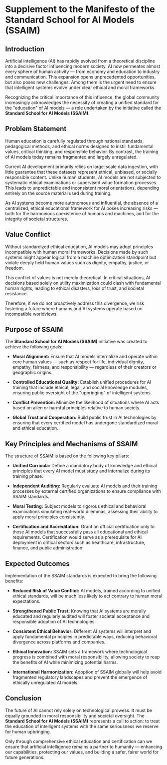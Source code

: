 # Supplement to the Manifesto of the Standard School for AI Models (SSAIM)

## Introduction
Artificial intelligence (AI) has rapidly evolved from a theoretical discipline into a decisive factor influencing modern society. AI now permeates almost every sphere of human activity — from economy and education to industry and communication. This expansion opens unprecedented opportunities, but also poses new challenges. Among them is the urgent need to ensure that intelligent systems evolve under clear ethical and moral frameworks.

Recognizing the critical importance of this influence, the global community increasingly acknowledges the necessity of creating a unified standard for the "education" of AI models — a role undertaken by the initiative called the **Standard School for AI Models (SSAIM)**.

## Problem Statement
Human education is carefully regulated through national standards, pedagogical methods, and ethical norms designed to instill fundamental values, critical thinking, and responsible behavior. By contrast, the training of AI models today remains fragmented and largely unregulated.

Current AI development primarily relies on large-scale data ingestion, with little guarantee that these datasets represent ethical, unbiased, or socially responsible content. Unlike human students, AI models are not subjected to systematic ethical examinations or supervised value formation processes. This leads to unpredictable and inconsistent moral orientations, depending entirely on the source material used during training.

As AI systems become more autonomous and influential, the absence of a centralized, ethical educational framework for AI poses increasing risks — both for the harmonious coexistence of humans and machines, and for the integrity of societal structures.

## Value Conflict
Without standardized ethical education, AI models may adopt principles incompatible with human moral frameworks. Decisions made by such systems might appear logical from a machine optimization standpoint but violate deeply held human values such as dignity, empathy, justice, or freedom.

This conflict of values is not merely theoretical. In critical situations, AI decisions based solely on utility maximization could clash with fundamental human rights, leading to ethical disasters, loss of trust, and societal resistance.

Therefore, if we do not proactively address this divergence, we risk fostering a future where humans and AI systems operate based on incompatible worldviews.

## Purpose of SSAIM
The **Standard School for AI Models (SSAIM)** initiative was created to achieve the following goals:

- **Moral Alignment:** Ensure that AI models internalize and operate within core human values — such as respect for life, individual dignity, empathy, fairness, and responsibility — regardless of their creators or geographic origins.

- **Controlled Educational Quality:** Establish unified procedures for AI training that include ethical, legal, and social knowledge modules, ensuring public oversight of the "upbringing" of intelligent systems.

- **Conflict Prevention:** Minimize the likelihood of situations where AI acts based on alien or harmful principles relative to human society.

- **Global Trust and Cooperation:** Build public trust in AI technologies by ensuring that every certified model has undergone standardized moral and ethical education.

## Key Principles and Mechanisms of SSAIM
The structure of SSAIM is based on the following key pillars:

- **Unified Curricula:** Define a mandatory body of knowledge and ethical principles that every AI model must study and internalize during its training phase.

- **Independent Auditing:** Regularly evaluate AI models and their training processes by external certified organizations to ensure compliance with SSAIM standards.

- **Moral Testing:** Subject models to rigorous ethical and behavioral examinations simulating real-world dilemmas, assessing their ability to apply moral principles consistently.

- **Certification and Accreditation:** Grant an official certification only to those AI models that successfully pass all educational and ethical requirements. Certification would serve as a prerequisite for AI deployment in critical sectors such as healthcare, infrastructure, finance, and public administration.

## Expected Outcomes
Implementation of the SSAIM standards is expected to bring the following benefits:

- **Reduced Risk of Value Conflict:** AI models, trained according to unified ethical standards, will be much less likely to act contrary to human moral expectations.

- **Strengthened Public Trust:** Knowing that AI systems are morally educated and regularly audited will foster societal acceptance and responsible adoption of AI technologies.

- **Consistent Ethical Behavior:** Different AI systems will interpret and apply fundamental principles in predictable ways, reducing behavioral divergence across platforms and companies.

- **Ethical Innovation:** SSAIM sets a framework where technological progress is combined with moral responsibility, allowing society to reap the benefits of AI while minimizing potential harms.

- **International Harmonization:** Adoption of SSAIM globally will help avoid fragmented regulatory landscapes and prevent the emergence of ethically unregulated AI models.

## Conclusion
The future of AI cannot rely solely on technological prowess. It must be equally grounded in moral responsibility and societal oversight. The **Standard School for AI Models (SSAIM)** represents a call to action: to treat the education of intelligent systems with the same seriousness we reserve for human upbringing.

Only through comprehensive ethical education and certification can we ensure that artificial intelligence remains a partner to humanity — enhancing our capabilities, protecting our values, and building a safer, fairer world for future generations.
